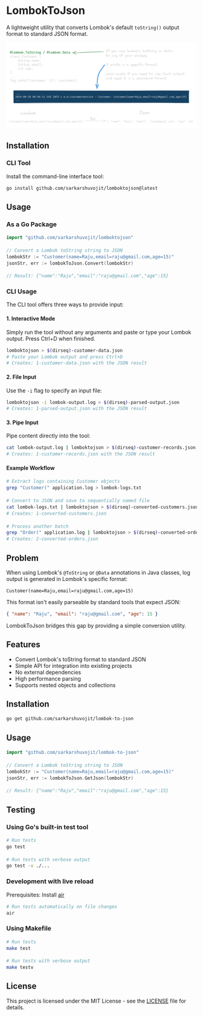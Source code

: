 # LombokToJson

A lightweight utility that converts Lombok's default `toString()` output format to standard JSON format.

![Conversion Example](docs/assets/high-level-idea-clear.png)

## Installation

### CLI Tool

Install the command-line interface tool:

```bash
go install github.com/sarkarshuvojit/lomboktojson@latest
```
## Usage

### As a Go Package

```go
import "github.com/sarkarshuvojit/lomboktojson"

// Convert a Lombok toString string to JSON
lombokStr := "Customer(name=Raju,email=raju@gmail.com,age=15)"
jsonStr, err := lombokToJson.Convert(lombokStr)

// Result: {"name":"Raju","email":"raju@gmail.com","age":15}
```

### CLI Usage

The CLI tool offers three ways to provide input:

#### 1. Interactive Mode

Simply run the tool without any arguments and paste or type your Lombok output. Press Ctrl+D when finished.

```bash
lomboktojson > $(dirseq)-customer-data.json
# Paste your Lombok output and press Ctrl+D
# Creates: 1-customer-data.json with the JSON result
```

#### 2. File Input

Use the `-i` flag to specify an input file:

```bash
lomboktojson -i lombok-output.log > $(dirseq)-parsed-output.json
# Creates: 1-parsed-output.json with the JSON result
```

#### 3. Pipe Input

Pipe content directly into the tool:

```bash
cat lombok-output.log | lomboktojson > $(dirseq)-customer-records.json
# Creates: 1-customer-records.json with the JSON result
```

#### Example Workflow

```bash
# Extract logs containing Customer objects
grep "Customer(" application.log > lombok-logs.txt

# Convert to JSON and save to sequentially named file
cat lombok-logs.txt | lomboktojson > $(dirseq)-converted-customers.json
# Creates: 1-converted-customers.json

# Process another batch
grep "Order(" application.log | lomboktojson > $(dirseq)-converted-orders.json
# Creates: 2-converted-orders.json
```

## Problem

When using Lombok's `@ToString` or `@Data` annotations in Java classes, log output is generated in Lombok's specific format:

```
Customer(name=Raju,email=raju@gmail.com,age=15)
```

This format isn't easily parseable by standard tools that expect JSON:

```json
{ "name": "Raju", "email": "raju@gmail.com", "age": 15 }
```

LombokToJson bridges this gap by providing a simple conversion utility.

## Features

- Convert Lombok's toString format to standard JSON
- Simple API for integration into existing projects
- No external dependencies
- High performance parsing
- Supports nested objects and collections

## Installation

```bash
go get github.com/sarkarshuvojit/lombok-to-json
```

## Usage

```go
import "github.com/sarkarshuvojit/lombok-to-json"

// Convert a Lombok toString string to JSON
lombokStr := "Customer(name=Raju,email=raju@gmail.com,age=15)"
jsonStr, err := lombokToJson.GetJson(lombokStr)

// Result: {"name":"Raju","email":"raju@gmail.com","age":15}
```

## Testing

### Using Go's built-in test tool

```bash
# Run tests
go test

# Run tests with verbose output
go test -v ./...
```

### Development with live reload

Prerequisites: Install [air](https://github.com/air-verse/air)

```bash
# Run tests automatically on file changes
air
```

### Using Makefile

```bash
# Run tests
make test

# Run tests with verbose output
make testv
```

## License

This project is licensed under the MIT License - see the [LICENSE](LICENSE) file for details.
